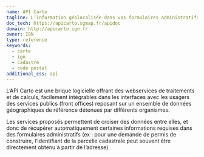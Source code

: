 ```yaml
---
name: API Carto
tagline: L’information géolocalisée dans vos formulaires administratifs
doc_tech: https://apicarto.sgmap.fr/apidoc
domain: http://apicarto.ign.fr
owner: IGN
type: reference
keywords:
  - carte
  - ign
  - cadastre
  - code postal
additional_css: api
---
```


L’API Carto est une brique logicielle offrant des webservices de traitements et de calculs, facilement intégrables dans les interfaces avec les usagers des services publics (front offices) reposant sur un ensemble de données géographiques de référence détenues par différents organismes.

Les services proposés permettent de croiser des données entre elles, et donc de récupérer automatiquement certaines informations requises dans des formulaires administratifs (ex : pour une demande de permis de construire, l’identifiant de la parcelle cadastrale peut souvent être directement obtenu à partir de l’adresse).
